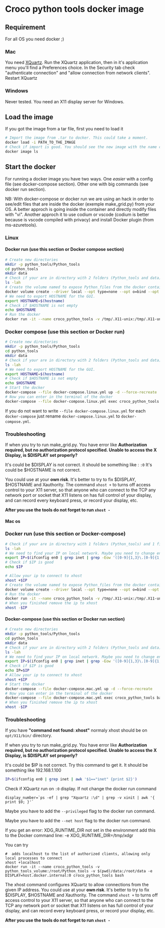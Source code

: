 # Croco python tools docker image

## Requirement

For all OS you need docker ;)

### Mac

You need [XQuartz](https://www.xquartz.org/).
Run the XQuartz application, then in it's application menu you'll find a Preferences choice.
In the Security tab check "authenticate connection" and "allow connection from network clients".
Restart XQuartz

### Windows

Never tested.
You need an X11 display server for Windows.

## Load the image

If you got the image from a tar file, first you need to load it

```bash
# Import the image from .tar to docker. This could take a moment.
docker load -i PATH_TO_THE_IMAGE
# Check if import is good. You should see the new image with the name croco_python_tools
docker image ls
```

## Start the docker

For running a docker image you have two ways. One _easier_ with a config file (see docker-compose section).
Other one with big commands (see docker run section).

NB: With docker-compose or docker run we are using an hack in order to see/edit files that are inside the docker
(exemple make_grid.py) from your OS. A better approch is going inside the container and directly modify files with "vi".
Another approch it to use codium or vscode (codium is better because is vscode compiled with privacy)
and install Docker plugin (from ms-azuretools).

### Linux

#### Docker run (use this section or Docker compose section)

```bash
# Create new directories
mkdir -p python_tools/Python_tools
cd python_tools
mkdir data
# Check if your are in directory with 2 folders (Python_tools and data) and 1 file docker-compose.linux.yml
ls -lah
# Create the volume named to expose Python_files from the docker container to your OS.
docker volume create --driver local --opt type=none --opt o=bind --opt device=$(pwd)/Python_tools python_tools_volume
# We need to export HOSTNAME for the GUI.
export HOSTNAME=$(hostname)
# Check if $HOSTNAME is not empty
echo $HOSTNAME
# Run the docker
docker run -it --name croco_python_tools -v /tmp/.X11-unix:/tmp/.X11-unix:ro -v $HOME/.Xauthority:/root/.Xauthority -v python_tools_volume:/root/Python_tools -v $(pwd)/data:/root/data -h $HOSTNAME -e DISPLAY=$DISPLAY croco_python_tools bash
```

### Docker compose (use this section or Docker run)

```bash
# Create new directories
mkdir -p python_tools/Python_tools
cd python_tools
mkdir data
# Check if your are in directory with 2 folders (Python_tools and data) and 1 file docker-compose.linux.yml
ls -lah
# We need to export HOSTNAME for the GUI.
export HOSTNAME=$(hostname)
# Check if $HOSTNAME is not empty
echo $HOSTNAME
# Start the docker
docker-compose --file docker-compose.linux.yml up -d --force-recreate
# Now you can enter in the terminal of the docker
docker-compose --file docker-compose.linux.yml exec croco_python_tools bash
```

If you do not want to write `--file docker-compose.linux.yml` for each `docker-compose` just rename
`docker-compose.linux.yml` to `docker-compose.yml`.

### Troubleshooting

If when you try to run make_grid.py. You have error like **Authorization required, but no authorization protocol specified. Unable to access the X Display, is $DISPLAY set properly?**

It's could be $DISPLAY is not correct. it should be something like : `:0`
It's could be $HOSTNAME is not correct.

You could use at your **own risk**. It's better to try to fix $DISPLAY, $HOSTNAME and Xauthority. The command `xhost +` to turns off access control to your X11 server, so that anyone who can connect
to the TCP any network port or socket that X11 listens on has full control of your display, and can record every keyboard press, or record your display, etc.

**After you use the tools do not forget to run `xhost -`**

#### Mac os

### Docker run (use this section or Docker-compose)

```bash
# Check if your are in directory with 1 folders (Python_tools) and 1 file docker-compose.mac.yml
ls -lah
# We need to find your IP on local network. Maybe you need to change en0 with your interface
export IP=$(ifconfig en0 | grep inet | grep -Eow '([0-9]{1,3}\.[0-9]{1,3}\.[0-9]{1,3}\.[0-9]{1,3})')
# Check if $IP is good
echo $IP

# Allow your ip to connect to xhost
xhost +$IP
# Create the volume named to expose Python_files from the docker container to your OS.
docker volume create --driver local --opt type=none --opt o=bind --opt device=$(pwd)/Python_tools python_tools_volume
# Run the docker
docker run -it --name croco_python_tools -v /tmp/.X11-unix:/tmp/.X11-unix:ro -v $HOME/.Xauthority:/root/.Xauthority -v python_tools_volume:/root/Python_tools -v $(pwd)/data:/root/data -e DISPLAY=$IP:0 croco_python_tools bash
# When you finished remove the ip to xhost
xhost -$IP
```

#### Docker-compose (use this section or Docker run section)

```bash
# Create new directories
mkdir -p python_tools/Python_tools
cd python_tools
mkdir data
# Check if your are in directory with 2 folders (Python_tools and data) and 1 file docker-compose.linux.yml
ls -lah
# We need to find your IP on local network. Maybe you need to change en0 with your interface
export IP=$(ifconfig en0 | grep inet | grep -Eow '([0-9]{1,3}\.[0-9]{1,3}\.[0-9]{1,3}\.[0-9]{1,3})')
# Check if $IP is good
echo IP=$IP
# Allow your ip to connect to xhost
xhost +$IP
# Start the docker
docker-compose --file docker-compose.mac.yml up -d --force-recreate
# Now you can enter in the terminal of the docker
docker-compose --file docker-compose.mac.yml exec croco_python_tools bash
# When you finished remove the ip to xhost
xhost -$IP
```

### Troubleshooting

If you have **"command not found: xhost"** normaly xhost should be on `opt/X11/bin/` directory.

If when you try to run make_grid.py. You have error like **Authorization required, but no authorization protocol specified. Unable to access the X Display, is $DISPLAY set properly?**

It's could be $IP is not correct. Try this command to get it. It should be something like 192.168.1.100

```bash
IP=$(ifconfig en0 | grep inet | awk '$1=="inet" {print $2}')
```

Check if XQuartz run on `:0` display. If not change the docker run command

```
display_number=`ps -ef | grep "Xquartz :\d" | grep -v xinit | awk '{ print $9; }'`
```

Maybe you have to add the `--privileged` flag to the docker run command.

Maybe you have to add the `--net host` flag to the docker run command.

If you get an error: XDG_RUNTIME_DIR not set in the environment add this to the Docker command line: -e XDG_RUNTIME_DIR=/tmp/xdgr

You can try

```
#  adds localhost to the list of authorized clients, allowing only local processes to connect
xhost +localhost
docker run -it --name croco_python_tools -v python_tools_volume:/root/Python_tools -v $(pwd)/data:/root/data -e DISPLAY=host.docker.internal:0 croco_python_tools bash
```

The xhost command configures XQuartz to allow connections from the given IP address.
You could use at your **own risk**. It's better to try to fix $DISPLAY, $HOSTNAME and Xauthority. The command `xhost +` to turns off access control to your X11 server, so that anyone who can connect
to the TCP any network port or socket that X11 listens on has full control of your display, and can record every keyboard press, or record your display, etc.

**After you use the tools do not forget to run `xhost -`**
